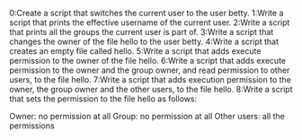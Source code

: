 0:Create a script that switches the current user to the user betty.
1:Write a script that prints the effective username of the current user.
2:Write a script that prints all the groups the current user is part of.
3:Write a script that changes the owner of the file hello to the user betty.
4:Write a script that creates an empty file called hello.
5:Write a script that adds execute permission to the owner of the file hello.
6:Write a script that adds execute permission to the owner and the group owner, and read permission to other users, to the file hello.
7:Write a script that adds execution permission to the owner, the group owner and the other users, to the file hello.
8:Write a script that sets the permission to the file hello as follows:

Owner: no permission at all
Group: no permission at all
Other users: all the permissions
